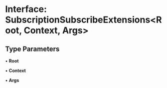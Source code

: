 # Interface: SubscriptionSubscribeExtensions\<Root, Context, Args\>

## Type Parameters

• **Root**

• **Context**

• **Args**
